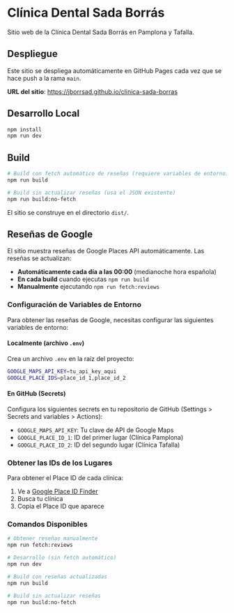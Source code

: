 # Clínica Dental Sada Borrás

Sitio web de la Clínica Dental Sada Borrás en Pamplona y Tafalla.

## Despliegue

Este sitio se despliega automáticamente en GitHub Pages cada vez que se hace push a la rama `main`.

**URL del sitio**: https://jborrsad.github.io/clinica-sada-borras

## Desarrollo Local

```bash
npm install
npm run dev
```

## Build

```bash
# Build con fetch automático de reseñas (requiere variables de entorno)
npm run build

# Build sin actualizar reseñas (usa el JSON existente)
npm run build:no-fetch
```

El sitio se construye en el directorio `dist/`.

## Reseñas de Google

El sitio muestra reseñas de Google Places API automáticamente. Las reseñas se actualizan:

- **Automáticamente cada día a las 00:00** (medianoche hora española)
- **En cada build** cuando ejecutas `npm run build`
- **Manualmente** ejecutando `npm run fetch:reviews`

### Configuración de Variables de Entorno

Para obtener las reseñas de Google, necesitas configurar las siguientes variables de entorno:

#### Localmente (archivo `.env`)

Crea un archivo `.env` en la raíz del proyecto:

```bash
GOOGLE_MAPS_API_KEY=tu_api_key_aqui
GOOGLE_PLACE_IDS=place_id_1,place_id_2
```

#### En GitHub (Secrets)

Configura los siguientes secrets en tu repositorio de GitHub (Settings > Secrets and variables > Actions):

- `GOOGLE_MAPS_API_KEY`: Tu clave de API de Google Maps
- `GOOGLE_PLACE_ID_1`: ID del primer lugar (Clínica Pamplona)
- `GOOGLE_PLACE_ID_2`: ID del segundo lugar (Clínica Tafalla)

### Obtener las IDs de los Lugares

Para obtener el Place ID de cada clínica:

1. Ve a [Google Place ID Finder](https://developers.google.com/maps/documentation/javascript/examples/places-placeid-finder)
2. Busca tu clínica
3. Copia el Place ID que aparece

### Comandos Disponibles

```bash
# Obtener reseñas manualmente
npm run fetch:reviews

# Desarrollo (sin fetch automático)
npm run dev

# Build con reseñas actualizadas
npm run build

# Build sin actualizar reseñas
npm run build:no-fetch
```
